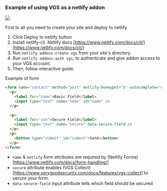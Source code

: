### Example of using VGS as a netlify addon

<a href="https://app.netlify.com/start/deploy?repository=https://github.com/verygoodsecurity/netlify-one-click"><img src="https://www.netlify.com/img/deploy/button.svg"></a>

First to all you need to create your site and deploy to netlify.

1. Click Deploy to netlify button
2. Install netlify-cli. Netlify docs [https://www.netlify.com/docs/cli/](https://www.netlify.com/docs/cli/)
3. Run `netlify addons:create vgs` from your site's directory.
4. Run `netlify addons:auth vgs`, to authenticate and give addon access to your VGS account.
5. Then, follow interactive guide.


Example of form
```html
<form name="contact" method="post" netlify-honeypot="b" autocomplete="off" netlify secure>
  <p>
    <label for="name">Basic Field</label>
    <input type="text" name="name" id="name" />
  </p>
    
  <p>
    <label for="ssn">Secure Field</label>
    <input type="text" name="secure" data-secure-field />
  </p>
  <p>
    <button type="submit" id="submit">Send</button>
  </p>
</form>
```
- `name` & `netlify` form attributes are required by (Netlify Forms)[https://www.netlify.com/docs/form-handling/]
- `secure` attribute enables (VGS Collect)[https://www.verygoodsecurity.com/docs/features/vgs-collect] to secure your form.
- `data-secure-field` input attribute tells which field should be secured


